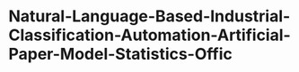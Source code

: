 # Natural-Language-Based-Industrial-Classification-Automation-Artificial-Paper-Model-Statistics-Offic